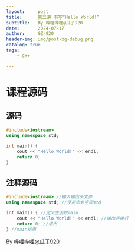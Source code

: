 ```yaml
---
layout:     post
title:      第二讲 书写“Hello World!”
subtitle:   By 哔哩哔哩@瓜子920
date:       2024-07-17
author:     GZ-920
header-img: img/post-bg-debug.png
catalog: true
tags:
	- C++

---
```




# 课程源码

## 源码

```cc
#include<iostream>
using namespace std;

int main() {
	cout << "Hello World!" << endl;
	return 0;
}
```

## 注释源码 

```cc
#include<iostream> //输入输出头文件
using namespace std; //使用命名空间std

int main() { //定义主函数main
	cout << "Hello World!" << endl; //输出并换行
	return 0; //退出
} //main结束
```



By [哔哩哔哩@瓜子920](https://space.bilibili.com/3493091220654843)

